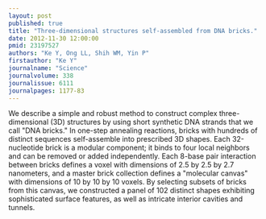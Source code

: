 ```yaml
---
layout: post
published: true
title: "Three-dimensional structures self-assembled from DNA bricks."
date: 2012-11-30 12:00:00
pmid: 23197527
authors: "Ke Y, Ong LL, Shih WM, Yin P"
firstauthor: "Ke Y"
journalname: "Science"
journalvolume: 338
journalissue: 6111
journalpages: 1177-83
---
```


We describe a simple and robust method to construct complex three-dimensional (3D) structures by using short synthetic DNA strands that we call "DNA bricks." In one-step annealing reactions, bricks with hundreds of distinct sequences self-assemble into prescribed 3D shapes. Each 32-nucleotide brick is a modular component; it binds to four local neighbors and can be removed or added independently. Each 8-base pair interaction between bricks defines a voxel with dimensions of 2.5 by 2.5 by 2.7 nanometers, and a master brick collection defines a "molecular canvas" with dimensions of 10 by 10 by 10 voxels. By selecting subsets of bricks from this canvas, we constructed a panel of 102 distinct shapes exhibiting sophisticated surface features, as well as intricate interior cavities and tunnels.


